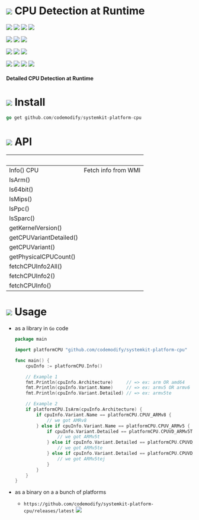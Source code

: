 # ![](https://fonts.gstatic.com/s/i/materialicons/bookmarks/v4/24px.svg) CPU Detection at Runtime
[![](https://img.shields.io/github/v/release/codemodify/systemkit-platform-cpu?style=flat-square)](https://github.com/codemodify/systemkit-platform-cpu/releases/latest)
![](https://img.shields.io/github/languages/code-size/codemodify/systemkit-platform-cpu?style=flat-square)
![](https://img.shields.io/github/last-commit/codemodify/systemkit-platform-cpu?style=flat-square)
[![](https://img.shields.io/badge/license-0--license-brightgreen?style=flat-square)](https://github.com/codemodify/TheFreeLicense)

![](https://img.shields.io/github/workflow/status/codemodify/systemkit-platform-cpu/qa?style=flat-square)
![](https://img.shields.io/github/issues/codemodify/systemkit-platform-cpu?style=flat-square)
[![](https://goreportcard.com/badge/github.com/codemodify/systemkit-platform-cpu?style=flat-square)](https://goreportcard.com/report/github.com/codemodify/systemkit-platform-cpu)

[![](https://img.shields.io/badge/godoc-reference-brightgreen?style=flat-square)](https://godoc.org/github.com/codemodify/systemkit-platform-cpu)
![](https://img.shields.io/badge/PRs-welcome-brightgreen.svg?style=flat-square)
![](https://img.shields.io/gitter/room/codemodify/systemkit-platform-cpu?style=flat-square)

![](https://img.shields.io/github/contributors/codemodify/systemkit-platform-cpu?style=flat-square)
![](https://img.shields.io/github/stars/codemodify/systemkit-platform-cpu?style=flat-square)
![](https://img.shields.io/github/watchers/codemodify/systemkit-platform-cpu?style=flat-square)
![](https://img.shields.io/github/forks/codemodify/systemkit-platform-cpu?style=flat-square)

#### Detailed CPU Detection at Runtime
# ![](https://fonts.gstatic.com/s/i/materialicons/bookmarks/v4/24px.svg) Install
```go
go get github.com/codemodify/systemkit-platform-cpu
```

# ![](https://fonts.gstatic.com/s/i/materialicons/bookmarks/v4/24px.svg) API

&nbsp;																| &nbsp;
---     															| ---
Info() CPU | Fetch info from WMI
IsArm() | 
Is64bit() | 
IsMips()  | 
IsPpc() | 
IsSparc() |
getKernelVersion() | 
getCPUVariantDetailed()  | 
getCPUVariant() | 
getPhysicalCPUCount() | 
fetchCPUInfo2All() | 
fetchCPUInfo2() | 
fetchCPUInfo() | 



# ![](https://fonts.gstatic.com/s/i/materialicons/bookmarks/v4/24px.svg) Usage
- as a library in `Go` code
	```go
	package main

	import platformCPU "github.com/codemodify/systemkit-platform-cpu"

	func main() {
		cpuInfo := platformCPU.Info()

		// Example 1
		fmt.Println(cpuInfo.Architecture)     // => ex: arm OR amd64
		fmt.Println(cpuInfo.Variant.Name)     // => ex: armv5 OR armv6 OR armv8, etc
		fmt.Println(cpuInfo.Variant.Detailed) // => ex: armv5te

		// Example 2
		if platformCPU.IsArm(cpuInfo.Architecture) {
			if cpuInfo.Variant.Name == platformCPU.CPUV_ARMv8 {
				// we got AMRv8
			} else if cpuInfo.Variant.Name == platformCPU.CPUV_ARMv5 {
				if cpuInfo.Variant.Detailed == platformCPU.CPUVD_ARMv5T {
					// we got ARMv5t
				} else if cpuInfo.Variant.Detailed == platformCPU.CPUVD_ARMv5TE {
					// we got ARMv5te
				} else if cpuInfo.Variant.Detailed == platformCPU.CPUVD_ARMv5TEJ {
					// we got ARMv5tej
				}
			}
		}
	}
	```

- as a binary on a a bunch of platforms
	- `https://github.com/codemodify/systemkit-platform-cpu/releases/latest`
	![](https://raw.githubusercontent.com/codemodify/systemkit-platform-cpu/master/.helper-files/dox/sample.png)

